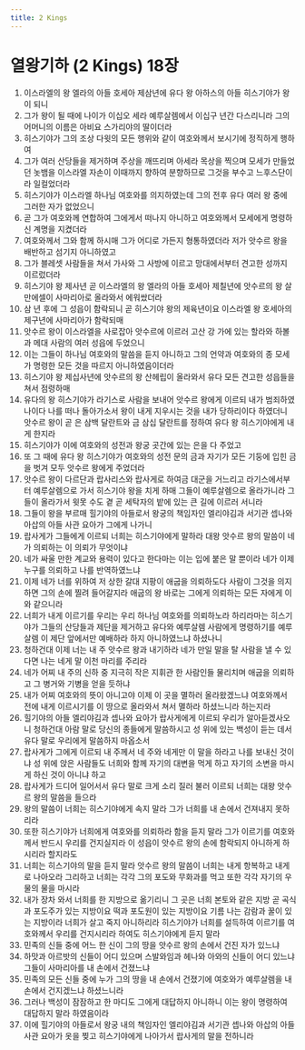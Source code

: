 ```yaml
---
title: 2 Kings
---
```


# 열왕기하 (2 Kings) 18장
1. 이스라엘의 왕 엘라의 아들 호세아 제삼년에 유다 왕 아하스의 아들 히스기야가 왕이 되니
1. 그가 왕이 될 때에 나이가 이십오 세라 예루살렘에서 이십구 년간 다스리니라 그의 어머니의 이름은 아비요 스가리야의 딸이더라
1. 히스기야가 그의 조상 다윗의 모든 행위와 같이 여호와께서 보시기에 정직하게 행하여
1. 그가 여러 산당들을 제거하며 주상을 깨뜨리며 아세라 목상을 찍으며 모세가 만들었던 놋뱀을 이스라엘 자손이 이때까지 향하여 분향하므로 그것을 부수고 느후스단이라 일컬었더라
1. 히스기야가 이스라엘 하나님 여호와를 의지하였는데 그의 전후 유다 여러 왕 중에 그러한 자가 없었으니
1. 곧 그가 여호와께 연합하여 그에게서 떠나지 아니하고 여호와께서 모세에게 명령하신 계명을 지켰더라
1. 여호와께서 그와 함께 하시매 그가 어디로 가든지 형통하였더라 저가 앗수르 왕을 배반하고 섬기지 아니하였고
1. 그가 블레셋 사람들을 쳐서 가사와 그 사방에 이르고 망대에서부터 견고한 성까지 이르렀더라
1. 히스기야 왕 제사년 곧 이스라엘의 왕 엘라의 아들 호세아 제칠년에 앗수르의 왕 살만에셀이 사마리아로 올라와서 에워쌌더라
1. 삼 년 후에 그 성읍이 함락되니 곧 히스기야 왕의 제육년이요 이스라엘 왕 호세아의 제구년에 사마리아가 함락되매
1. 앗수르 왕이 이스라엘을 사로잡아 앗수르에 이르러 고산 강 가에 있는 할라와 하볼과 메대 사람의 여러 성읍에 두었으니
1. 이는 그들이 하나님 여호와의 말씀을 듣지 아니하고 그의 언약과 여호와의 종 모세가 명령한 모든 것을 따르지 아니하였음이더라
1. 히스기야 왕 제십사년에 앗수르의 왕 산헤립이 올라와서 유다 모든 견고한 성읍들을 쳐서 점령하매
1. 유다의 왕 히스기야가 라기스로 사람을 보내어 앗수르 왕에게 이르되 내가 범죄하였나이다 나를 떠나 돌아가소서 왕이 내게 지우시는 것을 내가 당하리이다 하였더니 앗수르 왕이 곧 은 삼백 달란트와 금 삼십 달란트를 정하여 유다 왕 히스기야에게 내게 한지라
1. 히스기야가 이에 여호와의 성전과 왕궁 곳간에 있는 은을 다 주었고
1. 또 그 때에 유다 왕 히스기야가 여호와의 성전 문의 금과 자기가 모든 기둥에 입힌 금을 벗겨 모두 앗수르 왕에게 주었더라
1. 앗수르 왕이 다르단과 랍사리스와 랍사게로 하여금 대군을 거느리고 라기스에서부터 예루살렘으로 가서 히스기야 왕을 치게 하매 그들이 예루살렘으로 올라가니라 그들이 올라가서 윗못 수도 곁 곧 세탁자의 밭에 있는 큰 길에 이르러 서니라
1. 그들이 왕을 부르매 힐기야의 아들로서 왕궁의 책임자인 엘리야김과 서기관 셉나와 아삽의 아들 사관 요아가 그에게 나가니
1. 랍사게가 그들에게 이르되 너희는 히스기야에게 말하라 대왕 앗수르 왕의 말씀이 네가 의뢰하는 이 의뢰가 무엇이냐
1. 네가 싸울 만한 계교와 용력이 있다고 한다마는 이는 입에 붙은 말 뿐이라 네가 이제 누구를 의뢰하고 나를 반역하였느냐
1. 이제 네가 너를 위하여 저 상한 갈대 지팡이 애굽을 의뢰하도다 사람이 그것을 의지하면 그의 손에 찔려 들어갈지라 애굽의 왕 바로는 그에게 의뢰하는 모든 자에게 이와 같으니라
1. 너희가 내게 이르기를 우리는 우리 하나님 여호와를 의뢰하노라 하리라마는 히스기야가 그들의 산당들과 제단을 제거하고 유다와 예루살렘 사람에게 명령하기를 예루살렘 이 제단 앞에서만 예배하라 하지 아니하였느냐 하셨나니
1. 청하건대 이제 너는 내 주 앗수르 왕과 내기하라 네가 만일 말을 탈 사람을 낼 수 있다면 나는 네게 말 이천 마리를 주리라
1. 네가 어찌 내 주의 신하 중 지극히 작은 지휘관 한 사람인들 물리치며 애굽을 의뢰하고 그 병거와 기병을 얻을 듯하냐
1. 내가 어찌 여호와의 뜻이 아니고야 이제 이 곳을 멸하러 올라왔겠느냐 여호와께서 전에 내게 이르시기를 이 땅으로 올라와서 쳐서 멸하라 하셨느니라 하는지라
1. 힐기야의 아들 엘리야김과 셉나와 요아가 랍사게에게 이르되 우리가 알아듣겠사오니 청하건대 아람 말로 당신의 종들에게 말씀하시고 성 위에 있는 백성이 듣는 데서 유다 말로 우리에게 말씀하지 마옵소서
1. 랍사게가 그에게 이르되 내 주께서 네 주와 네게만 이 말을 하라고 나를 보내신 것이냐 성 위에 앉은 사람들도 너희와 함께 자기의 대변을 먹게 하고 자기의 소변을 마시게 하신 것이 아니냐 하고
1. 랍사게가 드디어 일어서서 유다 말로 크게 소리 질러 불러 이르되 너희는 대왕 앗수르 왕의 말씀을 들으라
1. 왕의 말씀이 너희는 히스기야에게 속지 말라 그가 너희를 내 손에서 건져내지 못하리라
1. 또한 히스기야가 너희에게 여호와를 의뢰하라 함을 듣지 말라 그가 이르기를 여호와께서 반드시 우리를 건지실지라 이 성읍이 앗수르 왕의 손에 함락되지 아니하게 하시리라 할지라도
1. 너희는 히스기야의 말을 듣지 말라 앗수르 왕의 말씀이 너희는 내게 항복하고 내게로 나아오라 그리하고 너희는 각각 그의 포도와 무화과를 먹고 또한 각각 자기의 우물의 물을 마시라
1. 내가 장차 와서 너희를 한 지방으로 옮기리니 그 곳은 너희 본토와 같은 지방 곧 곡식과 포도주가 있는 지방이요 떡과 포도원이 있는 지방이요 기름 나는 감람과 꿀이 있는 지방이라 너희가 살고 죽지 아니하리라 히스기야가 너희를 설득하여 이르기를 여호와께서 우리를 건지시리라 하여도 히스기야에게 듣지 말라
1. 민족의 신들 중에 어느 한 신이 그의 땅을 앗수르 왕의 손에서 건진 자가 있느냐
1. 하맛과 아르밧의 신들이 어디 있으며 스발와임과 헤나와 아와의 신들이 어디 있느냐 그들이 사마리아를 내 손에서 건졌느냐
1. 민족의 모든 신들 중에 누가 그의 땅을 내 손에서 건졌기에 여호와가 예루살렘을 내 손에서 건지겠느냐 하셨느니라
1. 그러나 백성이 잠잠하고 한 마디도 그에게 대답하지 아니하니 이는 왕이 명령하여 대답하지 말라 하였음이라
1. 이에 힐기야의 아들로서 왕궁 내의 책임자인 엘리야김과 서기관 셉나와 아삽의 아들 사관 요아가 옷을 찢고 히스기야에게 나아가서 랍사게의 말을 전하니라